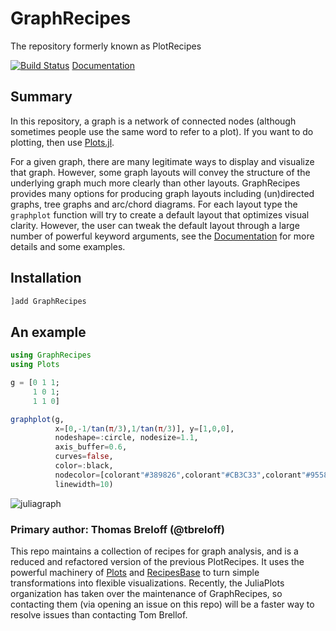 # GraphRecipes
The repository formerly known as PlotRecipes

[![Build Status](https://travis-ci.org/JuliaPlots/GraphRecipes.jl.svg?branch=master)](https://travis-ci.org/JuliaPlots/GraphRecipes.jl)
[Documentation](http://docs.juliaplots.org/latest/graphrecipes/introduction/)

## Summary
In this repository, a graph is a network of connected nodes (although sometimes people use the same word to refer to a plot). If you want to do plotting, then use [Plots.jl](https://github.com/JuliaPlots/Plots.jl).

For a given graph, there are many legitimate ways to display and visualize that graph. However, some graph layouts will convey the structure of the underlying graph much more clearly than other layouts. GraphRecipes provides many options for producing graph layouts including  (un)directed graphs, tree graphs and arc/chord diagrams. For each layout type the `graphplot` function will try to create a default layout that optimizes visual clarity. However, the user can tweak the default layout through a large number of powerful keyword arguments, see the [Documentation](http://docs.juliaplots.org/latest/graphrecipes/introduction/) for more details and some examples.

## Installation
```julia
]add GraphRecipes
```

## An example
```julia
using GraphRecipes
using Plots

g = [0 1 1;
     1 0 1;
     1 1 0]

graphplot(g,
          x=[0,-1/tan(π/3),1/tan(π/3)], y=[1,0,0],
          nodeshape=:circle, nodesize=1.1,
          axis_buffer=0.6,
          curves=false,
          color=:black,
          nodecolor=[colorant"#389826",colorant"#CB3C33",colorant"#9558B2"],
          linewidth=10)
```
![juliagraph](https://user-images.githubusercontent.com/8610352/76132303-27016900-6077-11ea-8fb1-d613c4ddda59.png)


### Primary author: Thomas Breloff (@tbreloff)

This repo maintains a collection of recipes for graph analysis, and is a reduced and refactored version of the previous PlotRecipes. It uses the powerful machinery of [Plots](https://github.com/JuliPlots/Plots.jl) and [RecipesBase](https://github.com/JuliaPlots/RecipesBase.jl) to turn simple transformations into flexible visualizations. Recently, the JuliaPlots organization has taken over the maintenance of GraphRecipes, so contacting them (via opening an issue on this repo) will be a faster way to resolve issues than contacting Tom Brellof.
